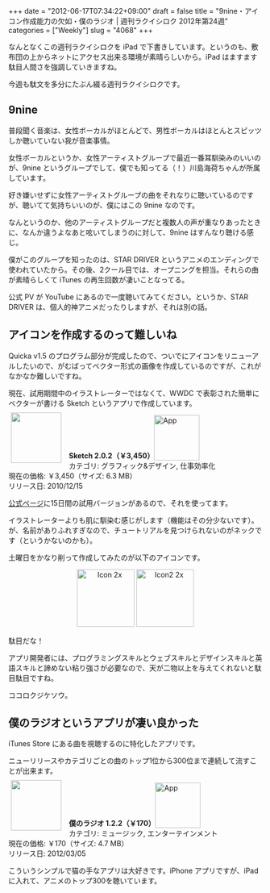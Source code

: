 +++
date = "2012-06-17T07:34:22+09:00"
draft = false
title = "9nine・アイコン作成能力の欠如・僕のラジオ | 週刊ラクイシロク 2012年第24週"
categories = ["Weekly"]
slug = "4068"
+++

なんとなくこの週刊ラクイシロクを iPad で下書きしています。というのも、敷布団の上からネットにアクセス出来る環境が素晴らしいから。iPad はますます駄目人間さを強調していきますね。

今週も駄文を多分にたぶん綴る週刊ラクイシロクです。

<h2>9nine</h2>

普段聞く音楽は、女性ボーカルがほとんどで、男性ボーカルはほとんとスピッツしか聴いていない我が音楽事情。

女性ボーカルというか、女性アーティストグループで最近一番耳馴染みのいいのが、9nine というグループでして、僕でも知ってる（！）川島海荷ちゃんが所属しています。

好き嫌いせずに女性アーティストグループの曲をそれなりに聴いているのですが、聴いてて気持ちいいのが、僕にはこの 9nine なのです。

なんというのか、他のアーティストグループだと複数人の声が重なりあったときに、なんか違うよなあと呟いてしまうのに対して、9nine はすんなり聴ける感じ。

僕がこのグループを知ったのは、STAR DRIVER というアニメのエンディングで使われていたから。その後、2クール目では、オープニングを担当。それらの曲が素晴らしくて iTunes の再生回数が凄いことなってる。

公式 PV が YouTube にあるので一度聴いてみてください。というか、STAR DRIVER は、個人的神アニメだったりしますが、それは別の話。

<h2>アイコンを作成するのって難しいね</h2>

Quicka v1.5 のプログラム部分が完成したので、ついでにアイコンをリニューアルしたいので、がむばってベクター形式の画像を作成しているのですが、これがなかなか難しいですね。

現在、試用期間中のイラストレーターではなくて、WWDC で表彰された簡単にベクターが書ける Sketch というアプリで作成しています。

<a href="https://itunes.apple.com/jp/app/id402476602?mt=8&uo=4&at=11l3RT" target="_blank" rel="nofollow"><img width="100" class="alignleft" align="left" src="http://a4.mzstatic.com/us/r1000/072/Purple/v4/9e/ed/8f/9eed8f5e-3015-5287-3e0e-8258ae4dcc1e/app.100x100-75.png" style="margin: -5px 15px 1px 5px;"></a><strong> Sketch 2.0.2（￥3,450）</strong><a href="https://itunes.apple.com/jp/app/id402476602?mt=8&uo=4&at=11l3RT" target="_blank" rel="nofollow"><img src="/images/2012/12/viewinitunes_jp.png" style="vertical-align:bottom;" width="90" alt="App"></a><br> カテゴリ: グラフィック&デザイン, 仕事効率化<br> 現在の価格: ￥3,450（サイズ: 6.3 MB）<br> リリース日: 2010/12/15<br style="clear: both;">

<a href="http://www.bohemiancoding.com/sketch/" target="_blank">公式ページ</a>に15日間の試用バージョンがあるので、それを使ってます。

イラストレーターよりも肌に馴染む感じがします（機能はその分少ないです）。が、名前がありふれすぎなので、チュートリアルを見つけられないのがネックです（というかないのかも）。

土曜日をかなり削って作成してみたのが以下のアイコンです。

<div align="center"><img src="/images/2012/06/53394b992df5454fdee0c605c1cb73a2.png" alt="Icon 2x" title="Icon@2x.png" border="0" width="114" height="114" /> <img src="/images/2012/06/9d52f08100f958320b3b954dc161013a.png" alt="Icon2 2x" title="Icon2@2x.png" border="0" width="114" height="114" /></div>

駄目だな！

アプリ開発者には、プログラミングスキルとウェブスキルとデザインスキルと英語スキルと諦めない粘り強さが必要なので、天が二物以上を与えてくれないと駄目駄目ですね。

ココロクジケソウ。

<h2>僕のラジオというアプリが凄い良かった</h2>

iTunes Store にある曲を視聴するのに特化したアプリです。

ニューリリースやカテゴリごとの曲のトップ1位から300位まで連続して流すことが出来ます。

<a href="https://itunes.apple.com/jp/app/id506239642?mt=8&uo=4&at=11l3RT" target="_blank" rel="nofollow"><img width="100" class="alignleft" align="left" src="http://a2.mzstatic.com/us/r1000/090/Purple/v4/2f/6e/2f/2f6e2f05-a170-1dc0-a556-bb3cd534f0d8/mzm.jsaapope.100x100-75.png" style="margin: -5px 15px 1px 5px;"></a><strong> 僕のラジオ 1.2.2（￥170）</strong><a href="https://itunes.apple.com/jp/app/id506239642?mt=8&uo=4&at=11l3RT" target="_blank" rel="nofollow"><img src="/images/2012/12/viewinitunes_jp.png" style="vertical-align:bottom;" width="90" alt="App"></a><br> カテゴリ: ミュージック, エンターテインメント<br> 現在の価格: ￥170（サイズ: 4.7 MB）<br> リリース日: 2012/03/05<br style="clear: both;">

こういうシンプルで猫の手なアプリは大好きです。iPhone アプリですが、iPad に入れて、アニメのトップ300を聴いています。
